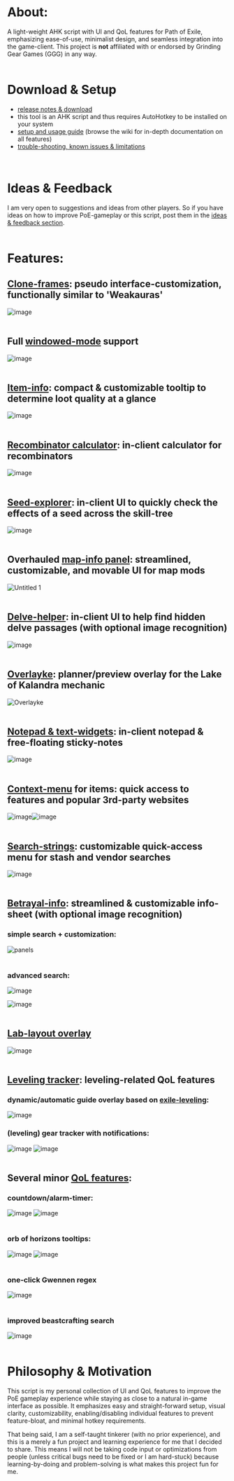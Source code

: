 # About:
A light-weight AHK script with UI and QoL features for Path of Exile, emphasizing ease-of-use, minimalist design, and seamless integration into the game-client. This project is **not** affiliated with or endorsed by Grinding Gear Games (GGG) in any way.  
<br>

# Download & Setup
- [release notes & download](https://github.com/Lailloken/Lailloken-UI/releases)
- this tool is an AHK script and thus requires AutoHotkey to be installed on your system
- [setup and usage guide](https://github.com/Lailloken/Lailloken-UI/wiki) (browse the wiki for in-depth documentation on all features)
- [trouble-shooting, known issues & limitations](https://github.com/Lailloken/Lailloken-UI/wiki/Known-Issues-&-Limitations)  
<br>

# Ideas & Feedback
I am very open to suggestions and ideas from other players. So if you have ideas on how to improve PoE-gameplay or this script, post them in the [ideas & feedback section](https://github.com/Lailloken/Lailloken-UI/discussions/categories/ideas-feedback).  
<br>

# Features:
## [Clone-frames](https://github.com/Lailloken/Lailloken-UI/wiki/Clone-frames): pseudo interface-customization, functionally similar to 'Weakauras'  
![image](https://user-images.githubusercontent.com/61888437/167854263-ce6c5da5-e5fa-4f4d-9ff9-f544859fa170.png)  
<br>

## Full [windowed-mode](https://github.com/Lailloken/Lailloken-UI/wiki/Windowed-mode) support  
![image](https://user-images.githubusercontent.com/61888437/175769799-cb0f8ef2-1800-44ad-8442-fb28179314bb.png)  
<br>

## [Item-info](https://github.com/Lailloken/Lailloken-UI/wiki/Item-info): compact & customizable tooltip to determine loot quality at a glance
![image](https://user-images.githubusercontent.com/61888437/194871824-f8fa7f55-605d-4210-b2ca-a57eb80473e9.png)  
<br>

## [Recombinator calculator](https://github.com/Lailloken/Lailloken-UI/wiki/Recombinator-calculator): in-client calculator for recombinators  
![image](https://user-images.githubusercontent.com/61888437/172839566-ea8295aa-b252-4889-93db-be5eca284a04.png)  
<br>

## [Seed-explorer](https://github.com/Lailloken/Lailloken-UI/wiki/Seed-explorer): in-client UI to quickly check the effects of a seed across the skill-tree  
![image](https://user-images.githubusercontent.com/61888437/179220178-b4007adb-aca3-4a55-9e4d-adc0cbfb3fbf.png)  
<br>

## Overhauled [map-info panel](https://github.com/Lailloken/Lailloken-UI/wiki/Map-info-panel): streamlined, customizable, and movable UI for map mods  
![Untitled 1](https://user-images.githubusercontent.com/61888437/171627970-630e6dca-4ed2-487a-827a-6de66dcbcc0b.png)  
<br>

## [Delve-helper](https://github.com/Lailloken/Lailloken-UI/wiki/Delve-helper): in-client UI to help find hidden delve passages (with optional image recognition)  
![image](https://user-images.githubusercontent.com/61888437/182579413-50e1994a-768c-4e03-ab7f-46c32ec04829.png)  
<br>

## [Overlayke](https://github.com/Lailloken/Lailloken-UI/wiki/Overlayke): planner/preview overlay for the Lake of Kalandra mechanic
![Overlayke](https://user-images.githubusercontent.com/61888437/186435575-4b67b189-25de-426f-a045-24fef5d725ed.png)  
<br>

## [Notepad & text-widgets](https://github.com/Lailloken/Lailloken-UI/wiki/Notepad-&-Text-widgets): in-client notepad & free-floating sticky-notes  
![image](https://user-images.githubusercontent.com/61888437/181029221-6b6a2f27-cb70-4954-a3d0-a3239f87b263.png)  
<br>

## [Context-menu](https://github.com/Lailloken/Lailloken-UI/wiki/Context-menu-for-items) for items: quick access to features and popular 3rd-party websites  
![image](https://user-images.githubusercontent.com/61888437/182583978-90fa5572-272f-4047-a0b7-09acd8e9a0a6.png)![image](https://user-images.githubusercontent.com/61888437/182584222-258be1fa-d58f-44ab-a5f3-b650d9bd7480.png)  
<br>

## [Search-strings](https://github.com/Lailloken/Lailloken-UI/wiki/Search-strings): customizable quick-access menu for stash and vendor searches  
![image](https://user-images.githubusercontent.com/61888437/174295941-6ef1eb44-756e-4e4a-83be-3eeedf62298b.png)  
<br>

## [Betrayal-info](https://github.com/Lailloken/Lailloken-UI/wiki/Betrayal-Info): streamlined & customizable info-sheet (with optional image recognition)  
### simple search + customization:
![panels](https://user-images.githubusercontent.com/61888437/169032463-2d5edc45-a952-4641-88e6-a2fe3ce9876f.png)  
<br>

### advanced search:
![image](https://user-images.githubusercontent.com/61888437/169034042-59582afb-6c98-43a6-bc83-eed6d18ab6a9.png)  

![image](https://user-images.githubusercontent.com/61888437/169033068-12f0686e-0a5e-46d9-89aa-c09f0759b8ec.png)  
<br>

## [Lab-layout overlay](https://github.com/Lailloken/Lailloken-UI/wiki/Lab-Layout-Overlay)
![image](https://user-images.githubusercontent.com/61888437/169351630-d4cbb24f-e377-45c7-8a81-a9e0615a3fa0.png)  
<br>

## [Leveling tracker](https://github.com/Lailloken/Lailloken-UI/wiki/Leveling-Tracker): leveling-related QoL features
### dynamic/automatic guide overlay based on [exile-leveling](https://heartofphos.github.io/exile-leveling/):
![image](https://user-images.githubusercontent.com/61888437/184829974-6c10b92e-0c8e-4069-98ed-8db6d38feac1.png)  

### (leveling) gear tracker with notifications:
![image](https://user-images.githubusercontent.com/61888437/184830821-1695f43d-324f-45f5-9112-f1e2f7faaaca.png) ![image](https://user-images.githubusercontent.com/61888437/184830904-bf395bbe-917b-44a5-bea9-6cd0fa0c7477.png)  
<br>

## Several minor [QoL features](https://github.com/Lailloken/Lailloken-UI/wiki/Minor-Features):  
### countdown/alarm-timer:
![image](https://user-images.githubusercontent.com/61888437/165960269-4a94ffa5-e893-45bd-a5dc-290b1f4f8bf1.png) ![image](https://user-images.githubusercontent.com/61888437/165960365-8b22b50d-2128-49c1-8bc2-20e52e1c8f5a.png)  
<br>

### orb of horizons tooltips:
![image](https://user-images.githubusercontent.com/61888437/169076345-577d3c82-b05d-426d-acca-11e7f7190867.png) ![image](https://user-images.githubusercontent.com/61888437/169076539-2298db52-434b-4ac8-af21-c4807422cd81.png)  
<br>

### one-click Gwennen regex
![image](https://user-images.githubusercontent.com/61888437/169816828-5e98ca38-ec54-421a-b6f6-26147805a6da.png)  
<br>

### improved beastcrafting search
![image](https://user-images.githubusercontent.com/61888437/170810022-cda485de-8be9-4b78-b98e-b2481a809475.png)  
<br>

# Philosophy & Motivation
This script is my personal collection of UI and QoL features to improve the PoE gameplay experience while staying as close to a natural in-game interface as possible. It emphasizes easy and straight-forward setup, visual clarity, customizability, enabling/disabling individual features to prevent feature-bloat, and minimal hotkey requirements.

That being said, I am a self-taught tinkerer (with no prior experience), and this is a merely a fun project and learning experience for me that I decided to share. This means I will not be taking code input or optimizations from people (unless critical bugs need to be fixed or I am hard-stuck) because learning-by-doing and problem-solving is what makes this project fun for me.
